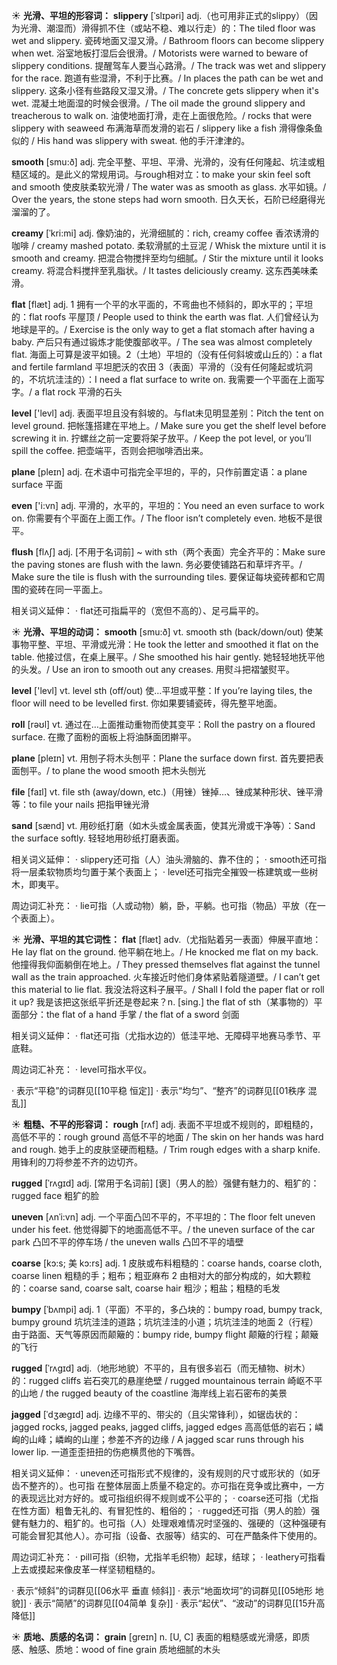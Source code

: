 ☀ <span class="category">**光滑、平坦的形容词：**</span>
<span class="vocabulary">**slippery**</span> [ˈslɪpəri]
<span class="definition">adj.（也可用非正式的slippy）（因为光滑、潮湿而）滑得抓不住（或站不稳、难以行走）的：</span>The tiled floor was wet and slippery. 瓷砖地面又湿又滑。/ Bathroom floors can become slippery when wet. 浴室地板打湿后会很滑。/ Motorists were warned to beware of slippery conditions. 提醒驾车人要当心路滑。/ The track was wet and slippery for the race. 跑道有些湿滑，不利于比赛。/ In places the path can be wet and slippery. 这条小径有些路段又湿又滑。/ The concrete gets slippery when it's wet. 混凝土地面湿的时候会很滑。/ The oil made the ground slippery and treacherous to walk on. 油使地面打滑，走在上面很危险。/ rocks that were slippery with seaweed 布满海草而发滑的岩石 / slippery like a fish 滑得像条鱼似的 / His hand was slippery with sweat. 他的手汗津津的。

<span class="vocabulary">**smooth**</span> [smu:ð] 
<span class="definition">adj. 完全平整、平坦、平滑、光滑的，没有任何隆起、坑洼或粗糙区域的。是此义的常规用词。与rough相对立：</span>to make your skin feel soft and smooth 使皮肤柔软光滑 / The water was as smooth as glass. 水平如镜。/ Over the years, the stone steps had worn smooth. 日久天长，石阶已经磨得光溜溜的了。
           
<span class="vocabulary">**creamy**</span> [ˈkri:mi]
<span class="definition">adj. 像奶油的，光滑细腻的：</span>rich, creamy coffee 香浓诱滑的咖啡 / creamy mashed potato. 柔软滑腻的土豆泥 / Whisk the mixture until it is smooth and creamy. 把混合物搅拌至均匀细腻。/ Stir the mixture until it looks creamy. 将混合料搅拌至乳脂状。/ It tastes deliciously creamy. 这东西美味柔滑。

<span class="vocabulary">**flat**</span> [flæt] 
<span class="definition">adj. 1 拥有一个平的水平面的，不弯曲也不倾斜的，即水平的；平坦的：</span>flat roofs 平屋顶 / People used to think the earth was flat. 人们曾经认为地球是平的。/ Exercise is the only way to get a flat stomach after having a baby. 产后只有通过锻炼才能使腹部收平。/ The sea was almost completely flat. 海面上可算是波平如镜。<span class="definition">2（土地）平坦的（没有任何斜坡或山丘的）：</span>a flat and fertile farmland 平坦肥沃的农田 <span class="definition">3（表面）平滑的（没有任何隆起或坑洞的，不坑坑洼洼的）：</span>I need a flat surface to write on. 我需要一个平面在上面写字。/ a flat rock 平滑的石头

<span class="vocabulary">**level**</span> ['levl] 
<span class="definition">adj. 表面平坦且没有斜坡的。与flat未见明显差别：</span>Pitch the tent on level ground. 把帐篷搭建在平地上。/ Make sure you get the shelf level before screwing it in. 拧螺丝之前一定要将架子放平。/ Keep the pot level, or you’ll spill the coffee. 把壶端平，否则会把咖啡洒出来。

<span class="vocabulary">**plane**</span> [pleɪn] 
<span class="definition">adj. 在术语中可指完全平坦的，平的，只作前置定语：</span>a plane surface 平面

<span class="vocabulary">**even**</span> ['i:vn] 
<span class="definition">adj. 平滑的，水平的，平坦的：</span>You need an even surface to work on. 你需要有个平面在上面工作。/ The floor isn’t completely even. 地板不是很平。
           
<span class="vocabulary">**flush**</span> [flʌʃ]
<span class="definition">adj. [不用于名词前] ~ with sth（两个表面）完全齐平的：</span>Make sure the paving stones are flush with the lawn. 务必要使铺路石和草坪齐平。/ Make sure the tile is flush with the surrounding tiles. 要保证每块瓷砖都和它周围的瓷砖在同一平面上。

相关词义延伸：
· flat还可指扁平的（宽但不高的）、足弓扁平的。

☀ <span class="category">**光滑、平坦的动词：**</span>
<span class="vocabulary">**smooth**</span> [smu:ð] 
<span class="definition">vt. smooth sth (back/down/out) 使某事物平整、平坦、平滑或光滑：</span>He took the letter and smoothed it flat on the table. 他接过信，在桌上展平。/ She smoothed his hair gently. 她轻轻地抚平他的头发。/ Use an iron to smooth out any creases. 用熨斗把褶皱熨平。

<span class="vocabulary">**level**</span> ['levl] 
<span class="definition">vt. level sth (off/out) 使…平坦或平整：</span>If you’re laying tiles, the floor will need to be levelled first. 你如果要铺瓷砖，得先整平地面。

<span class="vocabulary">**roll**</span> [rəʊl] 
<span class="definition">vt. 通过在…上面推动重物而使其变平：</span>Roll the pastry on a floured surface. 在撒了面粉的面板上将油酥面团擀平。

<span class="vocabulary">**plane**</span> [pleɪn] 
<span class="definition">vt. 用刨子将木头刨平：</span>Plane the surface down first. 首先要把表面刨平。/ to plane the wood smooth 把木头刨光

<span class="vocabulary">**file**</span> [faɪl] 
<span class="definition">vt. file sth (away/down, etc.)（用锉）锉掉…、锉成某种形状、锉平滑等：</span>to file your nails 把指甲锉光滑

<span class="vocabulary">**sand**</span> [sænd] 
<span class="definition">vt. 用砂纸打磨（如木头或金属表面，使其光滑或干净等）：</span>Sand the surface softly. 轻轻地用砂纸打磨表面。

相关词义延伸：
· slippery还可指（人）油头滑脑的、靠不住的；
· smooth还可指将一层柔软物质均匀置于某个表面上；
· level还可指完全摧毁一栋建筑或一些树木，即夷平。

周边词汇补充：
· lie可指（人或动物）躺，卧，平躺。也可指（物品）平放（在一个表面上）。

☀ <span class="category">**光滑、平坦的其它词性：**</span>
<span class="vocabulary">**flat**</span> [flæt] 
<span class="definition">adv.（尤指贴着另一表面）伸展平直地：</span>He lay flat on the ground. 他平躺在地上。/ He knocked me flat on my back. 他撞得我仰面躺倒在地上。/ They pressed themselves flat against the tunnel wall as the train approached. 火车接近时他们身体紧贴着隧道壁。/ I can’t get this material to lie flat. 我没法将这料子展平。/ Shall I fold the paper flat or roll it up? 我是该把这张纸平折还是卷起来？<span class="definition">n. [sing.] the flat of sth（某事物的）平面部分：</span>the flat of a hand 手掌 / the flat of a sword 剑面

相关词义延伸：
· flat还可指（尤指水边的）低洼平地、无障碍平地赛马季节、平底鞋。

周边词汇补充：
· level可指水平仪。

· 表示“平稳”的词群见[[10平稳 恒定]]
· 表示“均匀”、“整齐”的词群见[[01秩序 混乱]]

☀ <span class="category">**粗糙、不平的形容词：**</span>
<span class="vocabulary">**rough**</span> [rʌf] 
<span class="definition">adj. 表面不平坦或不规则的，即粗糙的，高低不平的：</span>rough ground 高低不平的地面 / The skin on her hands was hard and rough. 她手上的皮肤坚硬而粗糙。/ Trim rough edges with a sharp knife. 用锋利的刀将参差不齐的边切齐。
           
<span class="vocabulary">**rugged**</span> [ˈrʌgɪd]
<span class="definition">adj. [常用于名词前] [褒]（男人的脸）强健有魅力的、粗犷的：</span>rugged face 粗犷的脸

<span class="vocabulary">**uneven**</span> [ʌnˈi:vn]
<span class="definition">adj. 一个平面凸凹不平的，不平坦的：</span>The floor felt uneven under his feet. 他觉得脚下的地面高低不平。/ the uneven surface of the car park 凸凹不平的停车场 / the uneven walls 凸凹不平的墙壁

<span class="vocabulary">**coarse**</span> [kɔ:s; 美 kɔ:rs]
<span class="definition">adj. 1 皮肤或布料粗糙的：</span>coarse hands, coarse cloth, coarse linen 粗糙的手；粗布；粗亚麻布 <span class="definition">2 由相对大的部分构成的，如大颗粒的：</span>coarse sand, coarse salt, coarse hair 粗沙；粗盐；粗糙的毛发

<span class="vocabulary">**bumpy**</span> [ˈbʌmpi]
<span class="definition">adj. 1（平面）不平的，多凸块的：</span>bumpy road, bumpy track, bumpy ground 坑坑洼洼的道路；坑坑洼洼的小道；坑坑洼洼的地面 <span class="definition">2（行程）由于路面、天气等原因而颠簸的：</span>bumpy ride, bumpy flight 颠簸的行程；颠簸的飞行

<span class="vocabulary">**rugged**</span> [ˈrʌgɪd]
<span class="definition">adj.（地形地貌）不平的，且有很多岩石（而无植物、树木）的：</span>rugged cliffs 岩石突兀的悬崖绝壁 / rugged mountainous terrain 崎岖不平的山地 / the rugged beauty of the coastline 海岸线上岩石密布的美景

<span class="vocabulary">**jagged**</span> [ˈdʒægɪd]
<span class="definition">adj. 边缘不平的、带尖的（且尖常锋利），如锯齿状的：</span>jagged rocks, jagged peaks, jagged cliffs, jagged edges 高高低低的岩石；嶙峋的山峰；嶙峋的山崖；参差不齐的边缘 / A jagged scar runs through his lower lip. 一道歪歪扭扭的伤疤横贯他的下嘴唇。

相关词义延伸：
· uneven还可指形式不规律的，没有规则的尺寸或形状的（如牙齿不整齐的）。也可指           在整体层面上质量不稳定的。亦可指在竞争或比赛中，一方的表现远比对方好的。或可指组织得不规则或不公平的；
· coarse还可指（尤指在性方面）粗鲁无礼的、有冒犯性的、粗俗的；
· rugged还可指（男人的脸）强健有魅力的、粗犷的。也可指（人）处理艰难情况时坚强的、强硬的（这种强硬有可能会冒犯其他人）。亦可指（设备、衣服等）结实的、可在严酷条件下使用的。

周边词汇补充：
· pill可指（织物，尤指羊毛织物）起球，结球；
· leathery可指看上去或摸起来像皮革一样坚韧粗糙的。

· 表示“倾斜”的词群见[[06水平 垂直 倾斜]]
· 表示“地面坎坷”的词群见[[05地形 地貌]]
· 表示“简陋”的词群见[[04简单 复杂]]
· 表示“起伏”、“波动”的词群见[[15升高 降低]]

☀ <span class="category">**质地、质感的名词：**</span>
<span class="vocabulary">**grain**</span> [ɡreɪn] 
<span class="definition">n. [U, C] 表面的粗糙感或光滑感，即质感、触感、质地：</span>wood of fine grain 质地细腻的木头

